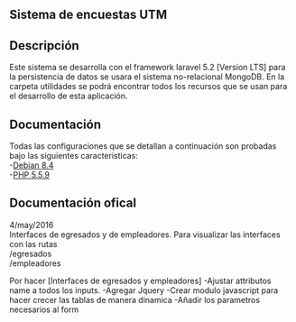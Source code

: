 ## Sistema de encuestas UTM

## Descripción 
Este sistema se desarrolla con el framework laravel 5.2 [Version LTS] para la persistencia de datos se usara el sistema no-relacional MongoDB. En la carpeta utilidades se podrá encontrar todos los recursos que se usan para el desarrollo de esta aplicación.
## Documentación
Todas las configuraciones que se detallan a continuación son probadas bajo las siguientes caracteristicas:  
    -[Debian 8.4](https://www.debian.org/releases/jessie/)  
    -[PHP 5.5.9](http://php.net/releases/5_5_9.php)
## Documentación ofical
4/may/2016  
Interfaces de egresados y de empleadores.
    Para visualizar las interfaces con las rutas  
    /egresados  
    /empleadores  


Por hacer [Interfaces de egresados y empleadores]
    -Ajustar attributos name a todos los inputs.
    -Agregar Jquery
    -Crear modulo javascript para hacer crecer las tablas de manera dinamica
    -Añadir los parametros necesarios al form


